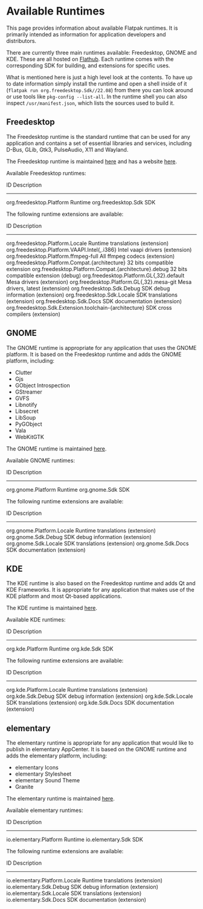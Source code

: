 # Available Runtimes

This page provides information about available Flatpak runtimes. It is
primarily intended as information for application developers and
distributors.

There are currently three main runtimes available: Freedesktop, GNOME
and KDE. These are all hosted on [Flathub](https://flathub.org/). Each
runtime comes with the corresponding SDK for building, and extensions
for specific uses.

What is mentioned here is just a high level look at the contents. To
have up to date information simply install the runtime and open a shell
inside of it (`flatpak run org.freedesktop.Sdk//22.08`) from there you
can look around or use tools like `pkg-config --list-all`. In the
runtime shell you can also inspect `/usr/manifest.json`, which lists the
sources used to build it.

## Freedesktop

The Freedesktop runtime is the standard runtime that can be used for any
application and contains a set of essential libraries and services,
including D-Bus, GLib, Gtk3, PulseAudio, X11 and Wayland.

The Freedesktop runtime is maintained
[here](https://gitlab.com/freedesktop-sdk/freedesktop-sdk/) and has a
website [here](https://freedesktop-sdk.io/).

Available Freedesktop runtimes:

ID Description

---

org.freedesktop.Platform Runtime
org.freedesktop.Sdk SDK

The following runtime extensions are available:

ID Description

---

org.freedesktop.Platform.Locale Runtime translations (extension)
org.freedesktop.Platform.VAAPI.Intel{,.i386} Intel vaapi drivers (extension)
org.freedesktop.Platform.ffmpeg-full All ffmpeg codecs (extension)
org.freedesktop.Platform.Compat.{architecture} 32 bits compatible extension
org.freedesktop.Platform.Compat.{architecture}.debug 32 bits compatible extension (debug)
org.freedesktop.Platform.GL{,32}.default Mesa drivers (extension)
org.freedesktop.Platform.GL{,32}.mesa-git Mesa drivers, latest (extension)
org.freedesktop.Sdk.Debug SDK debug information (extension)
org.freedesktop.Sdk.Locale SDK translations (extension)
org.freedesktop.Sdk.Docs SDK documentation (extension)
org.freedesktop.Sdk.Extension.toolchain-{architecture} SDK cross compilers (extension)

## GNOME

The GNOME runtime is appropriate for any application that uses the GNOME
platform. It is based on the Freedesktop runtime and adds the GNOME
platform, including:

- Clutter
- Gjs
- GObject Introspection
- GStreamer
- GVFS
- Libnotify
- Libsecret
- LibSoup
- PyGObject
- Vala
- WebKitGTK

The GNOME runtime is maintained
[here](https://gitlab.gnome.org/GNOME/gnome-build-meta).

Available GNOME runtimes:

ID Description

---

org.gnome.Platform Runtime
org.gnome.Sdk SDK

The following runtime extensions are available:

ID Description

---

org.gnome.Platform.Locale Runtime translations (extension)
org.gnome.Sdk.Debug SDK debug information (extension)
org.gnome.Sdk.Locale SDK translations (extension)
org.gnome.Sdk.Docs SDK documentation (extension)

## KDE

The KDE runtime is also based on the Freedesktop runtime and adds Qt and
KDE Frameworks. It is appropriate for any application that makes use of
the KDE platform and most Qt-based applications.

The KDE runtime is maintained
[here](https://invent.kde.org/packaging/flatpak-kde-runtime).

Available KDE runtimes:

ID Description

---

org.kde.Platform Runtime
org.kde.Sdk SDK

The following runtime extensions are available:

ID Description

---

org.kde.Platform.Locale Runtime translations (extension)
org.kde.Sdk.Debug SDK debug information (extension)
org.kde.Sdk.Locale SDK translations (extension)
org.kde.Sdk.Docs SDK documentation (extension)

## elementary

The elementary runtime is appropriate for any application that would
like to publish in elementary AppCenter. It is based on the GNOME
runtime and adds the elementary platform, including:

- elementary Icons
- elementary Stylesheet
- elementary Sound Theme
- Granite

The elementary runtime is maintained
[here](https://github.com/elementary/flatpak-platform).

Available elementary runtimes:

ID Description

---

io.elementary.Platform Runtime
io.elementary.Sdk SDK

The following runtime extensions are available:

ID Description

---

io.elementary.Platform.Locale Runtime translations (extension)
io.elementary.Sdk.Debug SDK debug information (extension)
io.elementary.Sdk.Locale SDK translations (extension)
io.elementary.Sdk.Docs SDK documentation (extension)
